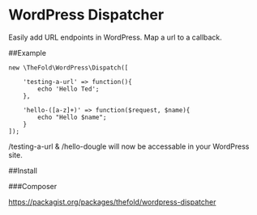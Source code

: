 # WordPress Dispatcher

Easily add URL endpoints in WordPress. Map a url to a callback.

##Example

```
new \TheFold\WordPress\Dispatch([

    'testing-a-url' => function(){
        echo 'Hello Ted'; 
    },
    
    'hello-([a-z]+)' => function($request, $name){
        echo "Hello $name";
    }
]);
```

/testing-a-url & /hello-dougle will now be accessable in your WordPress site.


##Install

###Composer

<https://packagist.org/packages/thefold/wordpress-dispatcher>
